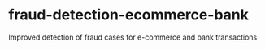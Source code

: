 # fraud-detection-ecommerce-bank
Improved detection of fraud cases for e-commerce and bank transactions
